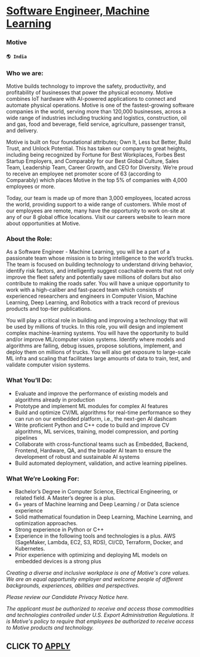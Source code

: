 # [Software Engineer, Machine Learning](https://www.remotewlb.com/apply/software-engineer-machine-learning-70575)  
### Motive  
#### `🌎 India`  

### Who we are:

Motive builds technology to improve the safety, productivity, and profitability of businesses that power the physical economy. Motive combines IoT hardware with AI-powered applications to connect and automate physical operations. Motive is one of the fastest-growing software companies in the world, serving more than 120,000 businesses, across a wide range of industries including trucking and logistics, construction, oil and gas, food and beverage, field service, agriculture, passenger transit, and delivery.

Motive is built on four foundational attributes; Own It, Less but Better, Build Trust, and Unlock Potential. This has taken our company to great heights, including being recognized by Fortune for Best Workplaces, Forbes Best Startup Employers, and Comparably for our Best Global Culture, Sales Team, Leadership Team, Career Growth, and CEO for Diversity. We’re proud to receive an employee net promoter score of 63 (according to Comparably) which places Motive in the top 5% of companies with 4,000 employees or more.

Today, our team is made up of more than 3,000 employees, located across the world, providing support to a wide range of customers. While most of our employees are remote, many have the opportunity to work on-site at any of our 8 global office locations. Visit our careers website to learn more about opportunities at Motive.

### About the Role:

As a Software Engineer - Machine Learning, you will be a part of a passionate team whose mission is to bring intelligence to the world’s trucks. The team is focused on building technology to understand driving behavior, identify risk factors, and intelligently suggest coachable events that not only improve the fleet safety and potentially save millions of dollars but also contribute to making the roads safer. You will have a unique opportunity to work with a high-caliber and fast-paced team which consists of experienced researchers and engineers in Computer Vision, Machine Learning, Deep Learning, and Robotics with a track record of previous products and top-tier publications.

You will play a critical role in building and improving a technology that will be used by millions of trucks. In this role, you will design and implement complex machine-learning systems. You will have the opportunity to build and/or improve ML/computer vision systems. Identify where models and algorithms are failing, debug issues, propose solutions, implement, and deploy them on millions of trucks. You will also get exposure to large-scale ML infra and scaling that facilitates large amounts of data to train, test, and validate computer vision systems.

### What You’ll Do:

  * Evaluate and improve the performance of existing models and algorithms already in production
  * Prototype and implement ML modules for complex AI features
  * Build and optimize CV/ML algorithms for real-time performance so they can run on our embedded platform, i.e., the next-gen AI dashcam
  * Write proficient Python and C++ code to build and improve CV algorithms, ML services, training, model compression, and porting pipelines
  * Collaborate with cross-functional teams such as Embedded, Backend, Frontend, Hardware, QA, and the broader AI team to ensure the development of robust and sustainable AI systems
  * Build automated deployment, validation, and active learning pipelines.

### What We’re Looking For:

  * Bachelor’s Degree in Computer Science, Electrical Engineering, or related field. A Master’s degree is a plus. 
  * 6+ years of Machine learning and Deep Learning / or Data science experience
  * Solid mathematical foundation in Deep Learning, Machine Learning, and optimization approaches.
  * Strong experience in Python or C++
  * Experience in the following tools and technologies is a plus. AWS (SageMaker, Lambda, EC2, S3, RDS), CI/CD, Terraform, Docker, and Kubernetes.
  * Prior experience with optimizing and deploying ML models on embedded devices is a strong plus

 _Creating a diverse and inclusive workplace is one of Motive's core values. We are an equal opportunity employer and welcome people of different backgrounds, experiences, abilities and perspectives._

 _Please review our Candidate Privacy Notice here._

 _The applicant must be authorized to receive and access those commodities and technologies controlled under U.S. Export Administration Regulations. It is Motive's policy to require that employees be authorized to receive access to Motive products and technology._

  
## CLICK TO [APPLY](https://www.remotewlb.com/apply/software-engineer-machine-learning-70575)

